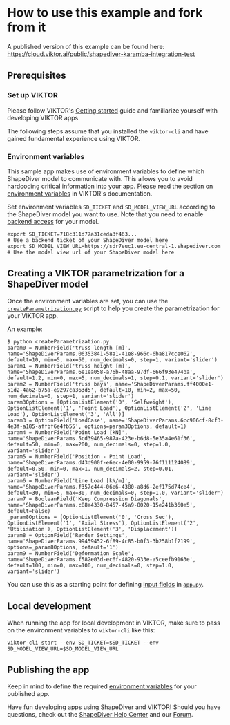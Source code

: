 # How to use this example and fork from it

A published version of this example can be found here: https://cloud.viktor.ai/public/shapediver-karamba-integration-test

## Prerequisites

### Set up VIKTOR

Please follow VIKTOR's [Getting started](https://docs.viktor.ai/docs/getting-started/) guide and familiarize yourself with developing VIKTOR apps. 

The following steps assume that you installed the `viktor-cli` and have gained fundamental experience using VIKTOR. 

### Environment variables

This sample app makes use of environment variables to define which ShapeDiver model to communicate with. This allows you to avoid hardcoding critical information into your app. Please read the section on [environment variables](https://docs.viktor.ai/docs/create-apps/development-tools-and-tips/environment-variables) in VIKTOR's documentation. 

Set environment variables `SD_TICKET` and `SD_MODEL_VIEW_URL` according to the ShapeDiver model you want to use. 
Note that you need to enable [backend access](https://help.shapediver.com/doc/enable-backend-access) for your model. 

```
export SD_TICKET=718c311d77a31ceda3f463...                             # Use a backend ticket of your ShapeDiver model here
export SD_MODEL_VIEW_URL=https://sdr7euc1.eu-central-1.shapediver.com  # Use the model view url of your ShapeDiver model here
```

## Creating a VIKTOR parametrization for a ShapeDiver model

Once the environment variables are set, you can use the [`createParametrization.py`](createParametrization.py) script to help you create the parametrization for your VIKTOR app. 

An example:

```
$ python createParametrization.py 
param0 = NumberField('truss length [m]', name='ShapeDiverParams.06353841-58a1-41e8-966c-6ba817cce062', default=10, min=5, max=50, num_decimals=0, step=1, variant='slider')
param1 = NumberField('truss height [m]', name='ShapeDiverParams.6e1ea058-a76b-48aa-97df-666f93e474ba', default=1.2, min=0, max=5, num_decimals=1, step=0.1, variant='slider')
param2 = NumberField('truss bays', name='ShapeDiverParams.ff4000e1-51d2-4a62-b75a-e9297ca363d5', default=10, min=2, max=50, num_decimals=0, step=1, variant='slider')
param3Options = [OptionListElement('0', 'Selfweight'), OptionListElement('1', 'Point Load'), OptionListElement('2', 'Line Load'), OptionListElement('3', 'All')]
param3 = OptionField('LoadCase', name='ShapeDiverParams.6cc906cf-8cf3-4e3f-a185-affbf6e4fb55', options=param3Options, default=1)
param4 = NumberField('Point Load [kN]', name='ShapeDiverParams.5cd39465-987a-423e-b6d8-5e35a4e61f36', default=50, min=0, max=200, num_decimals=0, step=1.0, variant='slider')
param5 = NumberField('Position - Point Load', name='ShapeDiverParams.d43d900f-e6ec-4e00-9959-76f111124089', default=0.50, min=0, max=1, num_decimals=2, step=0.01, variant='slider')
param6 = NumberField('Line Load [kN/m]', name='ShapeDiverParams.f357c444-06e6-4380-a8d6-2ef175d74ce4', default=30, min=5, max=30, num_decimals=0, step=1.0, variant='slider')
param7 = BooleanField('Keep Compression Diagonals', name='ShapeDiverParams.c88a4330-8457-45a9-8020-15e241b360e5', default=False)
_param8Options = [OptionListElement('0', 'Cross Sec'), OptionListElement('1', 'Axial Stress'), OptionListElement('2', 'Utilisation'), OptionListElement('3', 'Displacement')]
param8 = OptionField('Render Settings', name='ShapeDiverParams.99459452-6f89-4c85-b0f3-3b258b1f2199', options=_param8Options, default='1')
param9 = NumberField('Deformation Scale', name='ShapeDiverParams.f582e03d-ec6f-4820-933e-a5ceefb9163e', default=100, min=0, max=100, num_decimals=0, step=1.0, variant='slider')
```

You can use this as a starting point for defining [input fields](https://docs.viktor.ai/docs/create-apps/user-input/) in [`app.py`](app.py).

## Local development

When running the app for local development in VIKTOR, make sure to pass on the environment variables to `viktor-cli` like this: 

```
viktor-cli start --env SD_TICKET=$SD_TICKET --env SD_MODEL_VIEW_URL=$SD_MODEL_VIEW_URL
```

## Publishing the app

Keep in mind to define the required [environment variables](https://docs.viktor.ai/docs/create-apps/development-tools-and-tips/environment-variables) for your published app.  

Have fun developing apps using ShapeDiver and VIKTOR! Should you have questions, check out the [ShapeDiver Help Center](https://help.shapediver.com/doc/) and our [Forum](https://forum.shapediver.com/). 
